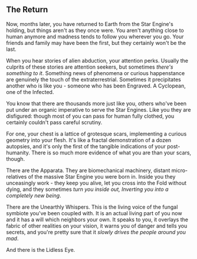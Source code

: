 
## The Return

Now, months later, you have returned to Earth from the Star Engine's holding, but things aren't as they once were.  You aren't anything close to human anymore and madness tends to follow you wherever you go.  Your friends and family may have been the first, but they certainly won't be the last.

When you hear stories of alien abduction, your attention perks.  Usually the culprits of these stories are attention seekers, but sometimes _there's something to it_.  Something news of phenomena or curious happenstance are genuinely the touch of the extraterrestrial.  Sometimes it precipitates another who is like you - someone who has been Engraved.  A Cyclopean, one of the Infected.

You know that there are thousands more just like you, others who've been put under an organic imperative to serve the Star Engines.  Like you they are disfigured: though most of you can pass for human fully clothed, you certainly couldn't pass careful scrutiny.

For one, your chest is a lattice of grotesque scars, implementing a curious geometry into your flesh.  It's like a fractal demonstration of a dozen autopsies, and it's only the first of the tangible indications of your post-humanity.  There is so much more evidence of what you are than your scars, though.

There are the Apparata.  They are biomechanical machinery, distant micro-relatives of the massive Star Engine you were born in.  Inside you they unceasingly work - they keep you alive, let you cross into the Fold without dying, and they sometimes _turn you inside out, Inverting you into a completely new being_.

There are the Unearthly Whispers.  This is the living voice of the fungal symbiote you've been coupled with.  It is an actual living part of you now and it has a will which neighbors your own.  It speaks to you, it overlays the fabric of other realities on your vision, it warns you of danger and tells you secrets, and you're pretty sure that it _slowly drives the people around you mad_.

And there is the Lidless Eye.
